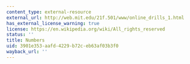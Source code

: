 ```yaml
---
content_type: external-resource
external_url: http://web.mit.edu/21f.501/www/online_drills_1.html
has_external_license_warning: true
license: https://en.wikipedia.org/wiki/All_rights_reserved
status: ''
title: Numbers
uid: 3901e353-aafd-4229-b72c-eb63af03b3f0
wayback_url: ''
---
```

